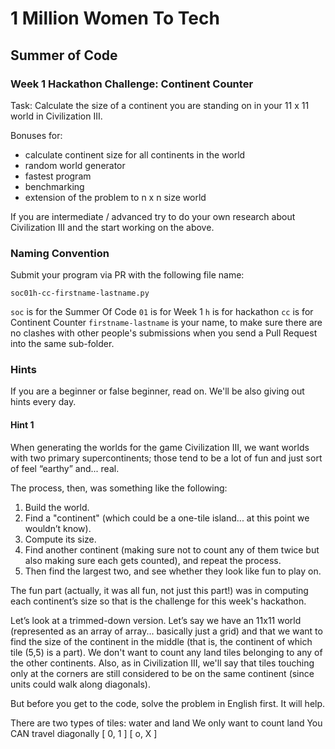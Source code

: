 # 1 Million Women To Tech

## Summer of Code

### Week 1 Hackathon Challenge: Continent Counter

Task: Calculate the size of a continent you are standing on in your 11 x 11 world in Civilization III.

Bonuses for:
- calculate continent size for all continents in the world
- random world generator
- fastest program
- benchmarking
- extension of the problem to n x n size world

If you are intermediate / advanced try to do your own research about Civilization III and the start working on the above.

### Naming Convention
Submit your program via PR with the following file name:

```
soc01h-cc-firstname-lastname.py
```

`soc` is for the Summer Of Code
`01`  is for Week 1
`h`   is for hackathon
`cc`  is for Continent Counter
`firstname-lastname` is your name, to make sure there are no clashes with other people's submissions when you send a Pull Request into the same sub-folder.


### Hints
If you are a beginner or false beginner, read on. We'll be also giving out hints every day.

#### Hint 1
When generating the worlds for the game Civilization III, we want worlds
with two primary supercontinents; those tend to be a lot of fun and just sort
of feel “earthy” and... real.

The process, then, was something like the following:

1. Build the world.
2. Find a "continent" (which could be a one-tile island... at this point we wouldn’t know).
3. Compute its size.
4. Find another continent (making sure not to count any of them twice but
also making sure each gets counted), and repeat the process.
5. Then find the largest two, and see whether they look like fun to play on.

The fun part (actually, it was all fun, not just this part!) was in computing
each continent’s size so that is the challenge for this week's hackathon.

Let’s look at a trimmed-down version. Let’s say we have an 11x11 world
(represented as an array of array... basically just a grid) and that we want to
find the size of the continent in the middle (that is, the continent of which
tile (5,5) is a part). We don't want to count any land tiles belonging to any of
the other continents. Also, as in Civilization III, we'll say that tiles touching
only at the corners are still considered to be on the same continent (since
units could walk along diagonals).

But before you get to the code, solve the problem in English first. It will help.

There are two types of tiles: water and land
We only want to count land
You CAN travel diagonally
[ 0, 1 ]
[ o, X ]

